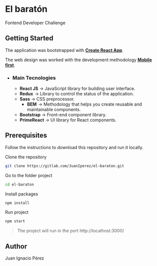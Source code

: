 
# El baratón

Fontend Developer Challenge 

## Getting Started
The application was bootstrapped with [**Create React App**](https://github.com/facebookincubator/create-react-app).

The web design was worked with the development methodology [**Mobile first**](https://medium.com/@Vincentxia77/what-is-mobile-first-design-why-its-important-how-to-make-it-7d3cf2e29d00).

 * ### Main Tecnologies
	 * **React JS**  -> JavaScript library for building user interface. 
	 * **Redux**  -> Library to control the status of the application.
	 *  **Sass** -> CSS preprocessor.
		 * **BEM**  -> Methodology that helps you create reusable and maintainable components.
	* **Bootstrap** -> Front-end component library.
	* **PrimeReact** -> UI library for React components.


## Prerequisites
Follow the instructions to download this repository and run it locally.

Clone the repository
```bash
git clone https://gitlab.com/JuanIperez/el-baraton.git
```
Go to the folder project
```bash
cd el-baraton
```
Install packages
```bash
npm install
```
Run project
```bash
npm start
```

> The project will run in the port  http://localhost:3000/


## Author
Juan Ignacio Pérez
